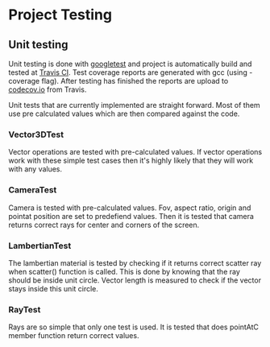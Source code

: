 # Project Testing


## Unit testing 

Unit testing is done with [googletest](https://github.com/google/googletest) and project is automatically build and tested at [Travis CI](https://travis-ci.org/). Test coverage reports are generated with gcc (using -coverage flag). After testing has finished the reports are upload to [codecov.io](https://codecov.io/) from Travis. 

Unit tests that are currently implemented are 
straight forward. Most of them use pre calculated 
values which are then compared against the code.


### Vector3DTest

Vector operations are tested with pre-calculated values. If vector operations work with these simple test cases then it's highly likely 
that they will work with any values. 

### CameraTest

Camera is tested with pre-calculated values. Fov, aspect ratio, origin
and pointat position are set to predefiend values. Then it is tested 
that camera returns correct rays for center and corners of the screen. 

### LambertianTest

The lambertian material is tested by checking if it returns correct 
scatter ray when scatter() function is called. This is done by 
knowing that the ray should be inside unit circle. Vector length 
is measured to check if the vector stays inside this unit circle.


### RayTest

Rays are so simple that only one test is used. It is tested that 
does pointAtC member function return correct values.


